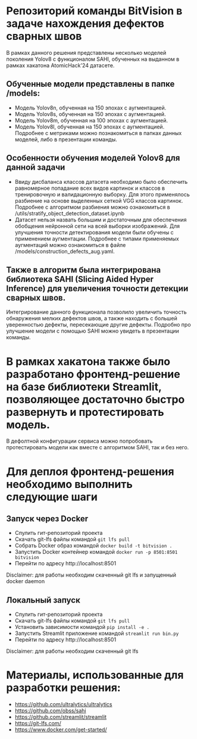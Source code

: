 # Репозиторий команды BitVision в задаче нахождения дефектов сварных швов

В рамках данного решения представлены несколько моделей поколения Yolov8 с функционалом SAHI, обученных на выданном в
рамках хакатона AtomicHack'24 датасете.

## Обученные модели представлены в папке /models:

- Модель Yolov8n, обученная на 150 эпохах с аугментацией.
- Модель Yolov8s, обученная на 150 эпохах с аугментацией.
- Модель Yolov8m, обученная на 100 эпохах с аугментацией.
- Модель Yolov8l, обученная на 150 эпохах с аугментацией.
  Подробнее с метриками можно познакомиться в папках данных моделей, либо в презентации команды.

## Особенности обучения моделей Yolov8 для данной задачи

- Ввиду дисбаланса классов датасета необходимо было обеспечить равномерное попадание всех видов картинок и классов в
  тренировочную и валидационную выборку.
  Для этого применялось разбиение на основе выделенных сеткой VGG классов картинок. Подробнее с алгоритмом разбиения
  можно ознакомиться в /utils/stratify_object_detection_dataset.ipynb
- Датасет нельзя назвать большим и достаточным для обеспечения обобщения нейронной сети на всей выборки изображений. Для
  улучшения точности детектирования модели были обучены с применением аугментации.
  Подробнее с типами применяемых аугментаций можно ознакомиться в файле /models/construction_defects_aug.yaml.

## Также в алгоритм была интегрирована библиотека SAHI (Slicing Aided Hyper Inference) для увеличения точности детекции сварных швов.

Интегрирование данного функционала позволило увеличить точность обнаружения мелких дефектов швов, а также находить с
большей уверенностью дефекты, пересекающие другие дефекты.
Подробно про улучшение модели с помощью SAHI можно увидеть в презентации команды.

# В рамках хакатона также было разработано фронтенд-решение на базе библиотеки Streamlit, позволяющее достаточно быстро развернуть и протестировать модель.

В дефолтной конфигурации сервиса можно попробовать протестировать модели как вместе с алгоритмом SAHI, так и без него.

# Для деплоя фронтенд-решения необходимо выполнить следующие шаги

## Запуск через Docker

- Спулить гит-репозиторий проекта
- Скачать git-lfs файлы командой `git lfs pull`
- Собрать Docker образ командой `docker build -t bitvision .`
- Запустить Docker контейнер командой `docker run -p 8501:8501 bitvision`
- Перейти по адресу http://localhost:8501

Disclaimer: для работы необходим скаченный git lfs и запущенный docker daemon

## Локальный запуск

- Спулить гит-репозиторий проекта
- Скачать git-lfs файлы командой `git lfs pull`
- Установить зависимости командой `pip install -e .`
- Запустить Streamlit приложение командой `streamlit run bin.py`
- Перейти по адресу http://localhost:8501

Disclaimer: для работы необходим скаченный git lfs

# Материалы, использованные для разработки решения:

- https://github.com/ultralytics/ultralytics
- https://github.com/obss/sahi
- https://github.com/streamlit/streamlit
- https://git-lfs.com/
- https://www.docker.com/get-started/
